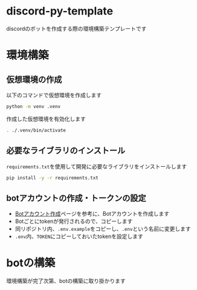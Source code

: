 # discord-py-template
discordのボットを作成する際の環境構築テンプレートです

# 環境構築
## 仮想環境の作成
以下のコマンドで仮想環境を作成します
```bash
python -m venv .venv
```

作成した仮想環境を有効化します
```bash
. ./.venv/bin/activate
```

## 必要なライブラリのインストール
`requirements.txt`を使用して開発に必要なライブラリをインストールします
```bash
pip install -y -r requirements.txt
```

## botアカウントの作成・トークンの設定
- [Botアカウント作成](https://discordpy.readthedocs.io/ja/latest/discord.html)ページを参考に、Botアカウントを作成します
- Botごとにtokenが発行されるので、コピーします
- 同リポジトリ内、`.env.example`をコピーし、`.env`という名前に変更します
- `.env`内、`TOKEN`にコピーしておいたtokenを設定します

# botの構築
環境構築が完了次第、botの構築に取り掛かります
